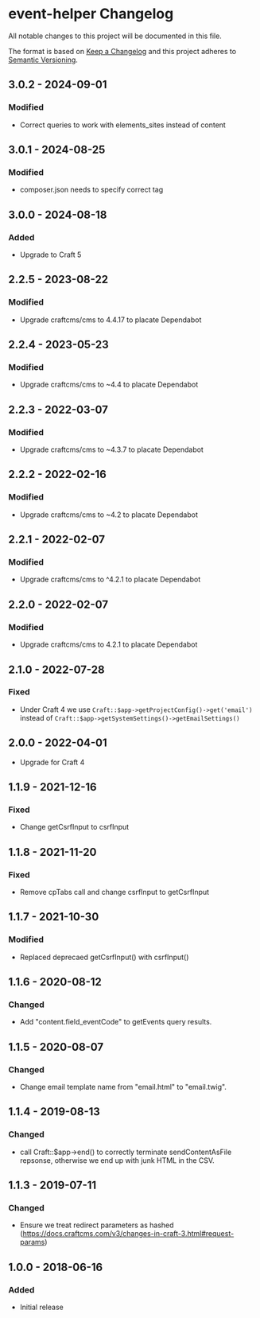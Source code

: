 # event-helper Changelog

All notable changes to this project will be documented in this file.

The format is based on [Keep a Changelog](http://keepachangelog.com/) and this project adheres to [Semantic Versioning](http://semver.org/).

## 3.0.2 - 2024-09-01
### Modified
- Correct queries to work with elements_sites instead of content

## 3.0.1 - 2024-08-25
### Modified
- composer.json needs to specify correct tag

## 3.0.0 - 2024-08-18
### Added
- Upgrade to Craft 5

## 2.2.5 - 2023-08-22
### Modified
- Upgrade craftcms/cms to 4.4.17 to placate Dependabot

## 2.2.4 - 2023-05-23
### Modified
- Upgrade craftcms/cms to ~4.4 to placate Dependabot

## 2.2.3 - 2022-03-07
### Modified
- Upgrade craftcms/cms to ~4.3.7 to placate Dependabot

## 2.2.2 - 2022-02-16
### Modified
- Upgrade craftcms/cms to ~4.2 to placate Dependabot

## 2.2.1 - 2022-02-07
### Modified
- Upgrade craftcms/cms to ^4.2.1 to placate Dependabot

## 2.2.0 - 2022-02-07
### Modified
- Upgrade craftcms/cms to 4.2.1 to placate Dependabot

## 2.1.0 - 2022-07-28
### Fixed
- Under Craft 4 we use `Craft::$app->getProjectConfig()->get('email')` instead of `Craft::$app->getSystemSettings()->getEmailSettings()`

## 2.0.0 - 2022-04-01
- Upgrade for Craft 4

## 1.1.9 - 2021-12-16
### Fixed
- Change getCsrfInput to csrfInput

## 1.1.8 - 2021-11-20
### Fixed
- Remove cpTabs call and change csrfInput to getCsrfInput

## 1.1.7 - 2021-10-30
### Modified
- Replaced deprecaed getCsrfInput() with csrfInput()

## 1.1.6 - 2020-08-12
### Changed
- Add "content.field_eventCode" to getEvents query results.

## 1.1.5 - 2020-08-07
### Changed
- Change email template name from "email.html" to "email.twig".

## 1.1.4 - 2019-08-13
### Changed
- call Craft::$app->end() to correctly terminate sendContentAsFile repsonse, otherwise we end up with junk HTML in the CSV.

## 1.1.3 - 2019-07-11
### Changed
- Ensure we treat redirect parameters as hashed (https://docs.craftcms.com/v3/changes-in-craft-3.html#request-params)

## 1.0.0 - 2018-06-16
### Added
- Initial release
